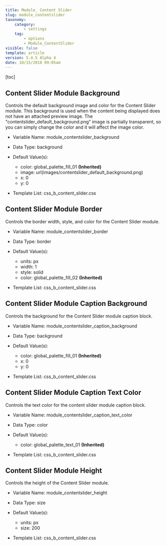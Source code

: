 ```yaml
---
title: Module_ Content Slider
slug: module_contentslider
taxonomy:
    category:
        - settings
    tag:
        - options
        - Module_ContentSlider
visible: false
template: article
version: 5.4.5 Alpha 4
date: 10/15/2018 09:05am
---
```




[toc]

## Content Slider Module Background

Controls the default background image and color for the Content Slider module. This background is used when the content being displayed does not have an attached preview image. The &quot;contentslider_default_background.png&quot; image is partially transparent, so you can simply change the color and it will affect the image color.

- Variable Name: module_contentslider_background
- Data Type: background
- Default Value(s):
  - color: global_palette_fill_01 **(Inherited)**
  - image: url(images/contentslider_default_background.png)
  - x: 0
  - y: 0

- Template List: css_b_content_slider.css

## Content Slider Module Border

Controls the border width, style, and color for the Content Slider module.

- Variable Name: module_contentslider_border
- Data Type: border
- Default Value(s):
  - units: px
  - width: 1
  - style: solid
  - color: global_palette_fill_02 **(Inherited)**

- Template List: css_b_content_slider.css

## Content Slider Module Caption Background

Controls the background for the Content Slider module caption block.

- Variable Name: module_contentslider_caption_background
- Data Type: background
- Default Value(s):
  - color: global_palette_fill_01 **(Inherited)**
  - x: 0
  - y: 0

- Template List: css_b_content_slider.css

## Content Slider Module Caption Text Color

Controls the text color for the content slider module caption block.

- Variable Name: module_contentslider_caption_text_color
- Data Type: color
- Default Value(s):
  - color: global_palette_text_01 **(Inherited)**

- Template List: css_b_content_slider.css

## Content Slider Module Height

Controls the height of the Content Slider module.

- Variable Name: module_contentslider_height
- Data Type: size
- Default Value(s):
  - units: px
  - size: 200

- Template List: css_b_content_slider.css

